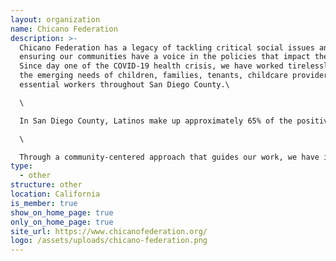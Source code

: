 ```yaml
---
layout: organization
name: Chicano Federation
description: >-
  Chicano Federation has a legacy of tackling critical social issues and
  ensuring our communities have a voice in the policies that impact their lives.
  Since day one of the COVID-19 health crisis, we have worked tirelessly to meet
  the emerging needs of children, families, tenants, childcare providers, and
  essential workers throughout San Diego County.\

  \

  In San Diego County, Latinos make up approximately 65% of the positive cases in the region despite being only 30% of the population. We continue to be a trusted resource for the community and a safe place for people to turn to for answers and resources. Due to the apparent lack of testing and contact tracing amongst these communities, Chicano Federation has now partnered with research institutions to study the perceptions and barriers of testing among the Latino community in San Diego County and now hosting various COVID-19 free testing sites.\

  \

  Through a community-centered approach that guides our work, we have identified the need for COVID-19 prevention and supplies. To keep our community safe and healthy, we will be providing kits that include reusable and disposable face masks, hand sanitizer, children's face masks, thermometers, disinfectant supplies, and much more.With the COVID-19 pandemic disproportionally affecting communities of color, we will continue to provide these much-needed supplies to keep everyone safe and healthy. The need for these supplies is unprecedented and urgent.
type:
  - other
structure: other
location: California
is_member: true
show_on_home_page: true
only_on_home_page: true
site_url: https://www.chicanofederation.org/
logo: /assets/uploads/chicano-federation.png
---
```

